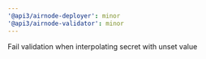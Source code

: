 ```yaml
---
'@api3/airnode-deployer': minor
'@api3/airnode-validator': minor
---
```


Fail validation when interpolating secret with unset value
